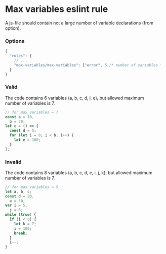 # Max variables eslint rule

A js-file should contain not a large number of variable declarations (from option).

### Options

```js
{
  "rules": {
    // ...
    "max-variables/max-variables": ["error", 5 /* number of variables */],
  }
}
```

### Valid

The code contains 6 variables (a, b, c, d, i, e), but allowed maximum number of variables is 7.

```js
// for max_variables = 7
const a = 10,
  b = 20;
let c = () => {
  const d = 5;
  for (let i = 0; i < b; i++) {
    let e = 100;
  }
};
```

### Invalid

The code contains 8 variables (a, b, c, d, e, i, j, k), but allowed maximum number of variables is 7.

```js
// for max_variables = 5
let a, b, c;
const d = 20,
  e = 30;
var i = 5,
  j = 6;
while (true) {
  if (i < 0) {
    let k = 7;
    i = 100;
    break;
  }
  i--;
}
```
